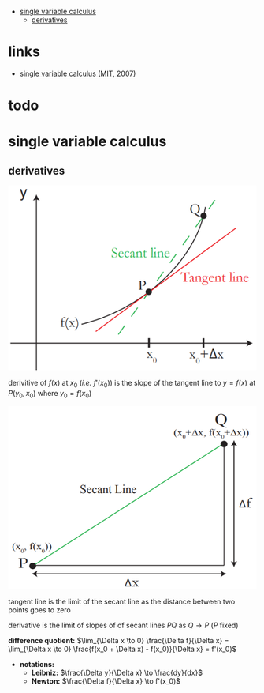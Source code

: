 - [single variable calculus](#single-variable-calculus)
  - [derivatives](#derivatives)

# links  <!-- omit from toc -->

- [single variable calculus (MIT, 2007)](https://ocw.mit.edu/courses/18-01-single-variable-calculus-fall-2006/)

# todo  <!-- omit from toc -->

# single variable calculus

## derivatives

![](media/images/maths/derivatives_geometric.png)

derivitive of $f(x)$ at $x_0$ (*i.e.* $f'(x_0)$) is the slope of the tangent line to $y = f(x)$ at $P(y_0, x_0)$ where $y_0 = f(x_0)$

![](media/images/maths/derivative_difference_quotient.png)

tangent line is the limit of the secant line as the distance between two points goes to zero

derivative is the limit of slopes of of secant lines $PQ$ as $Q \to P$ ($P$ fixed)

**difference quotient:** $\lim_{\Delta x \to 0} \frac{\Delta f}{\Delta x} = \lim_{\Delta x \to 0} \frac{f(x_0 + \Delta x) - f(x_0)}{\Delta x} = f'(x_0)$

- **notations:**
  - **Leibniz:** $\frac{\Delta y}{\Delta x} \to \frac{dy}{dx}$
  - **Newton:** $\frac{\Delta f}{\Delta x} \to f'(x_0)$